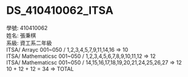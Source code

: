 ﻿# DS_410410062_ITSA  
學號: 410410062  
姓名: 張秉棋  
系級: 資工系二年級  
ITSA/    Arrayc 001~050    / 1,2,3,4,5,7,9,11,14,16 => 10  
ITSA/ Mathematicsc 001~050 / 1,2,3,4,5,6,7,8,9,10,11,12 => 12  
ITSA/ Mathematicsc 001~050 / 14,15,16,17,18,19,20,21,24,25,26,27 => 12  
10 + 12 + 12 = 34 => TOTAL  
